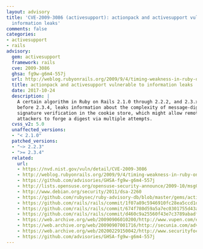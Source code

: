 ```yaml
---
layout: advisory
title: 'CVE-2009-3086 (activesupport): actionpack and activesupport vulnerable to
  information leaks'
comments: false
categories:
- activesupport
- rails
advisory:
  gem: activesupport
  framework: rails
  cve: 2009-3086
  ghsa: fg9w-g6m4-557j
  url: http://weblog.rubyonrails.org/2009/9/4/timing-weakness-in-ruby-on-rails
  title: actionpack and activesupport vulnerable to information leaks
  date: 2017-10-24
  description: |
    A certain algorithm in Ruby on Rails 2.1.0 through 2.2.2, and 2.3.x
    before 2.3.4, leaks information about the complexity of message-digest
    signature verification in the cookie store, which might allow remote
    attackers to forge a digest via multiple attempts.
  cvss_v2: 5.0
  unaffected_versions:
  - "< 2.1.0"
  patched_versions:
  - "~> 2.2.3"
  - ">= 2.3.4"
  related:
    url:
    - https://nvd.nist.gov/vuln/detail/CVE-2009-3086
    - http://weblog.rubyonrails.org/2009/9/4/timing-weakness-in-ruby-on-rails
    - https://github.com/advisories/GHSA-fg9w-g6m4-557j
    - http://lists.opensuse.org/opensuse-security-announce/2009-10/msg00004.html
    - http://www.debian.org/security/2011/dsa-2260
    - https://github.com/rubysec/ruby-advisory-db/blob/master/gems/actionpack/CVE-2009-3086.yml
    - https://github.com/rails/rails/commit/1f07a89c5946910fc28ea5ccd1da6af8a0f972a0
    - https://github.com/rails/rails/commit/674f780d59a5a7ec0301755d43a7b277a3ad2978
    - https://github.com/rails/rails/commit/d460c9a25560f43e7c3789abadf7b455053eb686
    - https://web.archive.org/web/20090906010200/http://www.vupen.com/english/advisories/2009/2544
    - https://web.archive.org/web/20090907001716/http://secunia.com/advisories/36600
    - https://web.archive.org/web/20200229150042/http://www.securityfocus.com/bid/37427
    - https://github.com/advisories/GHSA-fg9w-g6m4-557j
---
```


